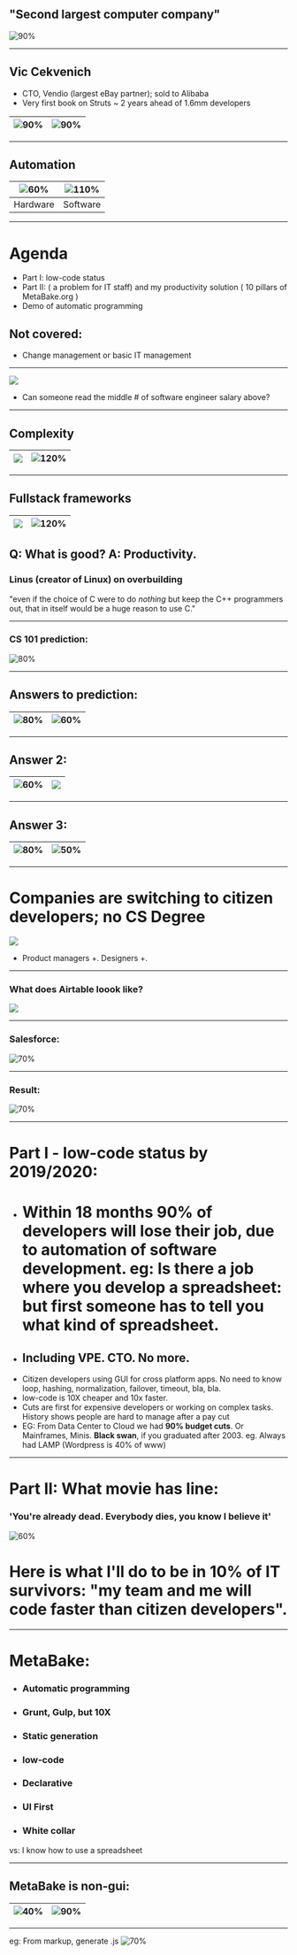 <!-- $theme: default -->
<!-- prerender: true -->
<!-- page_number: true -->
<!-- $size: 16:9 -->
<!-- footer: MetaBake.org -->

## "Second largest computer company"

![90%](pro/00dec.png)

---

## Vic Cekvenich
- CTO, Vendio (largest eBay partner); sold to Alibaba
- Very first book on Struts ~ 2 years ahead of 1.6mm developers

|![90%](pro/09vic.jpg)|![90%](pro/10strutsbooks.png)|
|:-:|:-:|
---

## Automation
|![60%](pro/auto.png)|![110%](pro/10auto.png)
|:-:|:-:|
| Hardware | Software
---

# Agenda
- Part I: low-code status
- Part II: ( a problem for IT staff) and my productivity solution ( 10 pillars of MetaBake.org )
- Demo of automatic programming

## Not covered:
- Change management or basic IT management
---

![](pro/39comp.png)
- Can someone read the middle # of software engineer salary above?

---

## Complexity 
|![](pro/18apo.png)|![120%](pro/19hightech.png)
|:-:|:-:|
---

## Fullstack frameworks
|![](pro/19breac.png)|![120%](pro/19aairb.png)
|:-:|:-:|
Q: What is good? A: Productivity.
---


### Linus (creator of Linux) on overbuilding
"even if 
the choice of C were to do *nothing* but keep the C++ programmers out, 
that in itself would be a huge reason to use C."

---

### CS 101 prediction:
![80%](pro/30lowcode.png)

---

## Answers to prediction:
|![80%](pro/40air.png)|![60%](pro/60out.png)
|:-:|:-:|

---

## Answer 2:
|![60%](pro/71ice.png)|![](pro/70wave.png)
|:-:|:-:|

---

## Answer 3:
|![80%](pro/80forest.png)|![50%](pro/90gart.png)
|:-:|:-:|
---

# Companies are switching to citizen developers; no CS Degree  
![](pro/200cit.png)
- Product managers +. Designers +.
---

### What does Airtable loook like?
![](pro/91airtable.jpg)

---

### Salesforce:
![70%](pro/it.png)

---

### Result:
![70%](pro/20obsolete.png)

---

# Part I - low-code status by 2019/2020:
- # Within 18 months 90% of developers will lose their job, due to automation of software development. eg: Is there a job where you develop a spreadsheet: but first someone has to tell you what kind of spreadsheet.
- ## Including VPE. CTO. No more. 
- Citizen developers using GUI for cross platform apps. No need to know loop, hashing, normalization, failover, timeout, bla, bla. 
- low-code is 10X cheaper and 10x faster.
- Cuts are first for expensive developers or working on complex tasks. History shows people are hard to manage after a pay cut
- EG: From Data Center to Cloud we had **90% budget cuts**. Or Mainframes, Minis. 
**Black swan**, if you graduated after 2003. eg. Always had LAMP (Wordpress is 40% of www)

--- 

# Part II: What movie has line: 
###  'You're already dead. Everybody dies, you know I believe it' 
![60%](pro/linda.jpg)

# Here is what I'll do to be in 10% of IT survivors: "my team and me will code faster than citizen developers". 
---

# MetaBake:
- ### Automatic programming
- ### Grunt, Gulp, but 10X
- ### Static generation
- ### low-code
- ### Declarative 
- ### UI First
- ### White collar
vs: I know how to use a spreadsheet

---
## MetaBake is non-gui:
|![40%](pro/gui.png)|![90%](pro/309key.png)
|:-:|:-:|

---
eg: From markup, generate .js
![70%](pro/riot.png)



